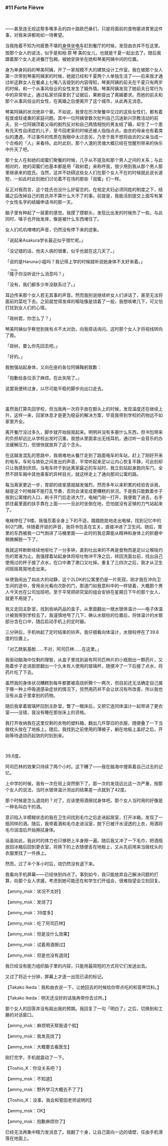 ### #11 Forte Fièvre

&emsp;

——甚至连无视这帮多嘴多舌的四十路欧巴桑们，只是将面前的食物塞进胃里这件事，对我来讲都宛如一场奢望。

当我拖着不知为何疲惫不堪的身体坐电车赶到餐厅的时候，发现由衣并不在这里。按那个女人的说法，似乎是和<ruby>柏原琴美<rt>Kashiwabara Kotomi</rt></ruby>的女儿，也就是千夏一起出去了。随后我跟着那个女人走进餐厅包厢，被她安排坐在她和琴美阿姨中间的位置。

身为单身妈妈的琴美阿姨，开了一家规模不大的建筑设计工作室。我在被那个女人第一次带到琴美阿姨家的时候，她就已经和千夏两个人单独生活了——后来我才通过听这群女人在餐桌上七嘴八舌提到的内容得知，琴美阿姨的前夫在千夏只有两岁的时候，和一个从事风俗业的女性发生了婚外情。琴美阿姨发现了她前夫日常行为中的异常举止，通过私家侦探拿到了证据后，果断提出了离婚要求。而她的前夫和那个从事风俗业的女性，在离婚之后便离开了这个城市，从此再无消息。

琴美阿姨的状况绝非个案。不如说，我曾在历次聚餐中见过的这些女性们，都有着程度或轻或重的家庭问题。其中一位阿姨曾数次批判自己沉迷新兴宗教活动的前夫，另一位阿姨顶着父母的剧烈反对和自己两情相悦的男友结了婚，却生了一个患有先天性自闭症的儿子，至今回老家的时候还被人指指点点。由衣的母亲也有着类似的遭遇，不过事件的性质在我眼中太过恶劣，乃至于我不想将由衣的父亲当成一个合格的「人」来看待。此时此刻，那个人渣的灵魂大概已经在觉醒剂带来的快乐中升天了吧。

那个女人在和她的闺蜜们聚餐的时候，几乎从不提及和那个男人之间的关系；与此相对的，她的闺蜜们也基本都是用「政树君」来称呼我，很少用到我从那个男人那里继承来的姓氏。当然，这并不妨碍这些女人们在那个女人不在的时候就此说长道短，一如此时此刻她们讨论着不在场的那些「闺蜜」们一样。

反正对我而言，这个姓氏也没什么好留恋的。在规定夫妇必须同姓的制度之下，结婚之后改掉自己的姓氏并不算什么大不了的事。前提是，我能活到提交上面写有某个女性名字的结婚申请书的那一天。

脑子里有种起了一层雾的感觉。我摸了摸额头，发现比出发的时候热了一些。与此同时，嗓子也开始发痒，像是被什么东西堵住了。

女人们叽叽喳喳的声音，仍然没有停下来的迹象。

「说起来Asakura学长最近似乎很忙呢。」

「没记错的话，他夫人病的很重，似乎也就在这几天了。」

「说的是Haruna小姐吗？我记得上学的时候就听说她身体不太好来着。」

「<ruby>隆子<rt>Takako</rt></ruby>你没听说什么消息吗？」

「没有，我们都多少年没联系过了。」

耳边传来那个女人若无其事的声音。然而我别说继续听女人们讲话了，甚至无法将面前的菜吃下去。之前就觉得发痒的喉咙像是烧着了一般，我想咳嗽几下，可又怕打扰到女人们的心情。

「政树君，你怎么了？」

琴美阿姨似乎察觉到我有点不太对劲，向我搭话询问。这时那个女人才将视线转向了我。

「政树，要么你先回去吧。」

「好的。」

我勉强站起身体，又向在座的各位阿姨鞠躬致歉：

「抱歉给各位添了麻烦。在此失陪了。」

说罢我便转过身，以尽可能平稳的脚步向出口走去。

&emsp;

虽然我打算先回学校，但当我再一次将手放在额头上的时候，发现温度还在继续上升。这样一来，回家休息才是更为稳妥的解决方案，毕竟我带到学校的药物远不如家里齐全。

离开餐厅没过多久，脚步就开始摇晃起来。明明并没有多塞什么东西，但书包带来的负担却远比从学校出发时沉重。我想从里面拿出无线耳机，通过听一会音乐的办法缓解压力，但很快就放弃了这个念头。

在这越发混乱的思路中，我艰难地从餐厅走到了路面电车的车站，赶上了刚好开来的电车。车轮与铁轨之间发出的声音，平常听起来足以让内心恢复平静，可此刻却只让我感到厌烦。当电车终于到达离家最近的车站时，我立刻站起身跑向车门，全然不顾车厢中其他乘客的异样目光，就这样走上了通向那间公寓的路。

每当离家更近一步，胃部的痉挛感就越发强烈，然而多年以来积累的经验告诉我，越是这个时候越不能打乱节奏，否则会演变成更糟糕的状况。于是我只能数着步子挨到公寓楼的入口，刷卡开门后走进大厅。电梯门刚一打开，我便栽了进去，右手抓住最里面的扶手靠在上面——一旦此时坐倒在地，恐怕就没有足够的力气站起来了。

电梯停在了8楼。我强忍着全身上下的不适，踉踉跄跄地走出电梯，找到记忆中的802门牌。伴随着开锁的声音，我将书包丢在玄关，直接冲进了卫生间。随后，胃里的东西被我一口气倒进了马桶里面——此时的我总算能从精神和身体上的折磨中稍微解脱一下了。

我就这样断断续续地呕吐了一分多钟，直到吐出来的不再是食物而是足以让喉咙灼伤的胃液为止。我强撑着站起身体将呕吐物冲干净之后，转回洗面台前，找出自己使用过的杯子接了点水，在口中漱了漱口又吐掉。重复了三四次之后，我才从卫生间摇摇晃晃地走出来。

纵使我闹出了如此大的动静，这个2LDK的公寓里仍是一片死寂。刚才我在冲向卫生间的途中，曾用余光看向次卧的门，那道门如我意料中的一样锁着，大概那个男人今天也在公司加班吧。至于平常把研究室的组会安排在星期日下午的那个女人，就更不用提了。

我又走回主卧室，找到收纳药品的盒子，从里面翻出一根水银体温计——电子体温计被我带到学校去了。我谨慎地甩了几下，确认水银柱的位置后，将体温计的水银部分含在口中，随后启动手机上的定时器。

三分钟后，手机响起了定时结束的铃声。我仔细看向体温计，水银柱停在了39.8度的位置上。

「对乙酰氨基酚……不对，阿司匹林……在这里。」

我驱动脑海中仅剩的理智，从盒子里找到装有阿司匹林片的小瓶倒出一颗药片，又拖着步子走进厨房翻出一个久未有人使用的玻璃杯，随便冲了一下后接了点水，将药片吃了下去。

虽然我的身体状况糟糕到每年都要被高烧折腾个一两次，但目前还无法确定自己属于哪一种上呼吸道感染症状的情况下，贸然用药并不会让状况有所改善，所以我也没有从盒子里拿别的药物。

随后我拿着玻璃杯回到主卧室，瞥了一眼床后，又把它连同体温计一起带进了更衣室——没错，我没有睡在那张床上的资格。

我打开收纳我在这里仅剩的衣物的塑料箱，翻出几件穿旧的衣服，随便叠了一下当做枕头放在了地板上。随后，我找到之前使用的薄被子，躺在地板上盖好之后，开始等待退烧药起效的时刻到来。

&emsp;

39.6度。

阿司匹林的效果只持续了两个小时。这下糟了——我在脑海中搜索着自己过去的记忆。

上中学的时候，我有一次在班上突然倒下了。那一次的发烧远比这一次严重，按那个女人的说法，当时水银体温计测出的结果差一点就到了42度。

那个时候是怎么退烧的？对了，应该使用酒擦拭身体吧。那个女人当时用的好像是一种名叫白干的酒。

意识陷入半模糊状态的我在卫生间找到毛巾之后走进起居室，打开冰箱，发现了一瓶同样的酒。随后，我带着酒和毛巾走进浴室，脱下已被汗水浸透的上衣，用酒将毛巾润湿后开始擦拭身体。

话虽如此，我此时的体力也只够把上半身擦一遍。随后我又冲了一下毛巾，把酒瓶放回冰箱后回到更衣室，将换下的上衣随便丢在地板上，又从先前用来当做枕头的衣服里找了一件换上。

然而，过了半个多小时后，烧仍然没有退下来。

我看向手机屏幕——已经快到四点了。事到如今，我只能放弃自己解决问题的打算，向那个女人求援。考虑到她可能还在和学生们开组会，很难指望会立刻回复。

【ammy_msk：状况不太好】

【ammy_msk：发烧了】

【ammy_msk：39度多】

【ammy_msk：吃了阿司匹林】

【ammy_msk：但是没什么效果】

【ammy_msk：试着用酒擦过】

【ammy_msk：但是也没有退烧】

我已经没有能力组织脑子里的内容，只能用最简短的方式将它们发送出去。

又过了将近十分钟，屏幕上才逐一出现已读的标记。

【Takako Ikeda：我和由衣说一下，让她回去的时候给你带点吃的和营养饮料。】

【Takako Ikeda：明天还没好的话我再带你去诊所。】

那个女人的回答并没有超出我的预期。我回复了一句「明白了」之后，切换到和工藤的对话窗口。

【ammy_msk：麻烦明天帮我请个假】

【ammy_msk：我发高烧了】

【ammy_msk：大概要去看医生】

刚打完字，手机就震动了一下。

【Toshio_K：你没关系吧？】

【ammy_msk：不知道】

【ammy_msk：野外学习大概去不了了】

【Toshio_K：没事，我会和菅田老师说明的】

【ammy_msk：OK】

【ammy_msk：抱歉麻烦你了】

已经无法再集中精力发消息了。我翻了个身，让自己面向一边的墙壁，任由手机滑落在地面上。
